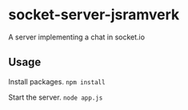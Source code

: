 # socket-server-jsramverk

A server implementing a chat in socket.io

## Usage
Install packages.
```npm install```

Start the server.
```node app.js```

